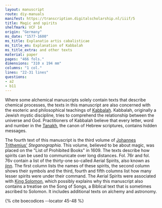 ```yaml
---
layout: manuscript
route: diy-manuals
manifest: https://transcription.digitalscholarship.nl/iiif/5
title: Magic and spirits
shelfmark: VCF 14
origin: "Germany"
ms_date: "1577-1600"
ms_title: Explanatio artis cabalisticae
ms_title_en: Explanation of Kabbalah
ms_title_extra: and other texts
material: paper
pages: "466 fols."
dimensions: "310 x 194 mm"
columns: "1 col."
lines: "22-31 lines"
questions:
- a2
- b11
---
```


Where some alchemical manuscripts solely contain texts that describe
chemical processes, the texts in this manuscript are also concerned with
the esoteric and philosophical teachings of
[Kabbalah](https://en.wikipedia.org/wiki/Kabbalah). Kabbalah, originally
a Jewish mystic discipline, tries to comprehend the relationship between
the universe and God. Practitioners of Kabbalah believe that every
letter, word and number in the
[Tanakh](https://en.wikipedia.org/wiki/Hebrew_Bible), the canon of
Hebrew scriptures, contains hidden messages.

The fourth text of this manuscript is the third volume of [Johannes
Trithemius'](https://en.wikipedia.org/wiki/Johannes_Trithemius)
*Steganographia.* This volume, believed to be about magic, was placed on
the "List of Prohibited Books" in 1609. The texts describe how spirits
can be used to communicate over long distances. Fol. 76r and fol. 76v
contain a list of the thirty-one so-called Aerial Spirits, also known as
[jinn](https://en.wikipedia.org/wiki/Jinn). The first column lists the
names of these spirits, the second column shows their symbols and the
third, fourth and fifth columns list how many lesser spirits were under
their command. The Aerial Spirits were associated with [King
Solomon](https://en.wikipedia.org/wiki/Solomon), which possibly explains
why this manuscript also contains a treatise on the Song of Songs, a
Biblical text that is sometimes ascribed to Solomon. It includes
additional texts on alchemy and astronomy.

{% cite boecodices --locator 45-48 %}